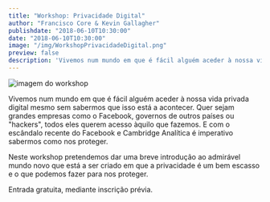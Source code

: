 ```yaml
---
title: "Workshop: Privacidade Digital"
author: "Francisco Core & Kevin Gallagher"
publishdate: "2018-06-10T10:30:00"
date: "2018-06-10T10:30:00"
image: "/img/WorkshopPrivacidadeDigital.png"
preview: false
description: 'Vivemos num mundo em que é fácil alguém aceder à nossa vida privada digital mesmo sem sabermos que isso está a acontecer. Quer sejam grandes empresas como o Facebook, governos de outros países ou "hackers", todos eles querem acesso àquilo que fazemos. E com o escândalo recente do Facebook e Cambridge Analítica é imperativo sabermos como nos proteger.'
---
```


![imagem do workshop](/img/WorkshopPrivacidadeDigital.png)

Vivemos num mundo em que é fácil alguém aceder à nossa vida privada digital mesmo sem sabermos que isso está a acontecer. Quer sejam grandes empresas como o Facebook, governos de outros países ou "hackers", todos eles querem acesso àquilo que fazemos. E com o escândalo recente do Facebook e Cambridge Analítica é imperativo sabermos como nos proteger.

Neste workshop pretendemos dar uma breve introdução ao admirável mundo novo que está a ser criado em que a privacidade é um bem escasso e o que podemos fazer para nos proteger.

Entrada gratuita, mediante inscrição prévia.
